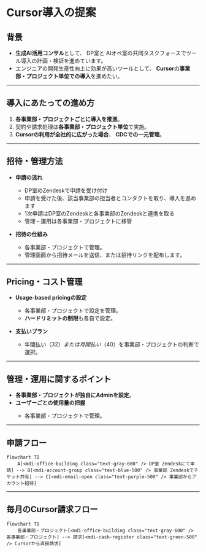 # <mdi-cursor-default-click class="text-blue-500" /> Cursor導入の提案

## 背景

- **生成AI活用コンサル**として、<mdi-office-building class="text-gray-600" /> DP室と<mdi-robot-industrial class="text-gray-600" /> AIオペ室の共同タスクフォースでツール導入の計画・検証を進めています。
- エンジニアの開発生産性向上に効果が高いツールとして、<mdi-star-circle class="text-yellow-500" /> **Cursor**の**事業部・プロジェクト単位での導入**を進めたい。

---

## 導入にあたっての進め方

1. <mdi-account-group class="text-blue-500" /> **各事業部・プロジェクトごとに導入を推進**。
2. <mdi-account-plus class="text-orange-500" /> 契約や請求処理は**各事業部・プロジェクト単位**で実施。
3. <mdi-cash-multiple class="text-yellow-500" /> **Cursorの利用が全社的に広がった場合**、<mdi-account-group class="text-blue-500" /> **CDCでの一元管理**。

---

## 招待・管理方法

- <mdi-ticket class="text-purple-500" /> **申請の流れ**
  - <mdi-office-building class="text-gray-600" /> DP室のZendeskで申請を受け付け
  - 申請を受けた後、該当事業部の担当者とコンタクトを取り、導入を進めます
  - 1次申請はDP室のZendeskと各事業部のZendeskと連携を取る
  - 管理・運用は各事業部・プロジェクトに移管


- <mdi-email-open class="text-purple-500" /> **招待の仕組み**
  - 各事業部・プロジェクトで管理。
  - 管理画面から招待メールを送信、または招待リンクを配布します。

---

## Pricing・コスト管理

- <mdi-cash-register class="text-green-500" /> **Usage-based pricingの設定**
  - 各事業部・プロジェクトで設定を管理。
  - **ハードリミットの制限**も各自で設定。

- <mdi-currency-usd class="text-blue-500" /> **支払いプラン**
  - 年間払い（32$） または 月間払い（40$）を事業部・プロジェクトの判断で選択。

--- 

## 管理・運用に関するポイント

- <mdi-account-key class="text-red-500" /> **各事業部・プロジェクトが独自にAdminを設定**。
- <mdi-chart-line class="text-green-500" /> **ユーザーごとの使用量の把握**
  - 各事業部・プロジェクトで管理。

---

## 申請フロー

```mermaid
flowchart TD
    A[<mdi-office-building class="text-gray-600" /> DP室 Zendeskにて申請] --> B[<mdi-account-group class="text-blue-500" /> 事業部 Zendeskでチケット共有] --> C[<mdi-email-open class="text-purple-500" /> 事業部からアカウント招待]
```

---

## 毎月のCursor請求フロー

```mermaid
flowchart TD
    各事業部・プロジェクト[<mdi-office-building class="text-gray-600" /> 各事業部・プロジェクト] --> 請求[<mdi-cash-register class="text-green-500" /> Cursorから直接請求]
```
